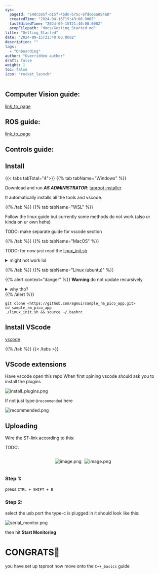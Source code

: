 ```yaml
---
sys:
  pageId: "54dc585f-d15f-45d0-b75c-8fdc66a854a8"
  createdTime: "2024-04-16T19:43:00.000Z"
  lastEditedTime: "2024-09-15T21:40:00.000Z"
  propFilepath: "docs/Getting_Started.md"
title: "Getting_Started"
date: "2024-09-15T21:40:00.000Z"
description: ""
tags:
  - "Onboarding"
author: "Overridden author"
draft: false
weight: 1
toc: false
icon: "rocket_launch"
---
```


## Computer Vision guide:

[link_to_page](86d45bc0-388b-4d26-8848-44f255f73d0e)

## ROS guide:

[link_to_page](3c76c1de-ec8f-46d6-8b0a-294005edc2d5)

## Controls guide:

## Install

{{< tabs tabTotal="4">}}
{{% tab tabName="Windows" %}}

Download and run _**AS ADMINISTRATOR**_: [taproot installer](https://github.com/Thornbots/TeachingFreshies/releases/tag/1.0)

It automatically installs all the tools and vscode.

{{% /tab %}}
{{% tab tabName="WSL" %}}

Follow the linux guide but currently some methods do not work (also ur kinda on ur own hehe)

TODO: make separate guide for vscode section

{{% /tab %}}
{{% tab tabName="MacOS" %}}

TODO: for now just read the [linux_init.sh](https://github.com/agmui/sample_rm_pico_app/blob/main/linux_init.sh)

<details>
<summary>might not work lol</summary>

`brew install libusb pkg-config`

Next install: [vscode](https://code.visualstudio.com/Download)

</details>

{{% /tab %}}
{{% tab tabName="Linux (ubuntu)" %}}

{{% alert context="danger" %}}
**Warning** do not update recursively
<details>
<summary>why tho?</summary>
There are some submodules that may go on for a while (like tinyusb) and I highly
recommend you don't need to get them.
If you want to see what submodules I update just look in `linux_init.sh`
</details>
{{% /alert %}}

```shell
git clone <https://github.com/agmui/sample_rm_pico_app.git>
cd sample_rm_pico_app
./linux_init.sh && source ~/.bashrc
```

## Install VScode

[vscode](https://code.visualstudio.com/Download)

{{% /tab %}}
{{< /tabs >}}

## VScode extensions

Have vscode open this repo
When first opining vscode should ask you to install the plugins

![install_plugins.png](https://prod-files-secure.s3.us-west-2.amazonaws.com/d518164a-d88e-44d1-a4ee-3adb3bd8bce0/89bd30f0-1825-4e77-867b-0a41ce370880/install_plugins.png?X-Amz-Algorithm=AWS4-HMAC-SHA256&X-Amz-Content-Sha256=UNSIGNED-PAYLOAD&X-Amz-Credential=ASIAZI2LB466YLZHWXMF%2F20250128%2Fus-west-2%2Fs3%2Faws4_request&X-Amz-Date=20250128T200817Z&X-Amz-Expires=3600&X-Amz-Security-Token=IQoJb3JpZ2luX2VjEHQaCXVzLXdlc3QtMiJIMEYCIQCLJcMU%2FWFmXZ8nPMmEqp45UrqhJz%2F8fx1LcToW5Le5WAIhAIrF7Hbwmq8qYmHTluY8%2FPYGYrY57b11%2BE6%2BP9Rt7g5TKv8DCH0QABoMNjM3NDIzMTgzODA1IgwHRp%2BvRaLflAfmWGAq3AMjrGn7nsY75CuSu1hFCfrPF5QvxP9cJ3j79fhLS5CTfDsg%2FMXzh%2FrfMIL73XGtbjiD1PNAe2jQ%2BxSh7yD6ZNpUZdXcbiUOY2fcCUTvcKIH6%2FPniyd8P5AwMBpI%2FKCQrLR0c%2FluwFA4bBzNKpqjxUAF%2FsK75mzxficTxj62krtGdN755ValE7pUqNL%2Fv%2FFmYfka3JcOiyV3lK%2B7u1l%2B2wdyY2rAMxNU%2F%2B%2BFqMWsdSgeKQ9mjhKJr0dzFWIsweQpD%2FPkTVEaE4vfy9AnX91bu2RmOhPGGAosOtfWNaP29NyZVgo1uXC0AlGIY2DcZMB42N1%2FqLSsRAd4YsFoCEXYQbVx9%2Bur58LUt6UhTbitsIakOn52cEI%2BYxZ8SIaiF6IHCkalzrJBiEBPrEbO1RODZafz2s%2B8aA%2BIo%2Bx2Fi26gXZMuLfvZ9tppExaiJos0HPr5hNtTHN4JIb5kEApVh3eTtwaXC5HyBN87LIcJxJkh4OV6qQLpcBeaQrULOtNFsmBXUIpWmEW36oDdnPDK%2BMbBwwzgcZRd2ge0XoUeuuuL8Bwtwy58aNMjE%2BcTdmXs%2BIow1JWvJOm7zmogAuZEe%2BuFstQHxrIJCp%2BNVhXmRbB0X6QekuiA6sdw0KkOArHDjDk6uS8BjqkAcoNZkk1mEXBoAJgiMCqIWzAc4Hg%2B92cESB3JrlXM0BhgJNTAAKaSVjf0aJS6N7HbAtgbWZ9noOcMp%2FNL0xeIUdDzwP6BlUM%2FmWP3corAFrlKVDgXkkSxmRYm4FbmR2O3fzpRFoSiCcBgk%2FuUuSLbXNqh3mcT2nyVPSb6g8haqYwWzcUQ66Dq4Lq7aET0SbskBaXwtkFNvHsxJV1cuOd6cZ%2BPCXA&X-Amz-Signature=9f62c8d1fb6d6f4590392510581dd8e538d5aef91f134effb3aa5c0838a0b51d&X-Amz-SignedHeaders=host&x-id=GetObject)

If not just type `@recommended` here  

![recommended.png](https://prod-files-secure.s3.us-west-2.amazonaws.com/d518164a-d88e-44d1-a4ee-3adb3bd8bce0/61e661e9-5d85-4dfc-be0d-8d2097a5e793/recommended.png?X-Amz-Algorithm=AWS4-HMAC-SHA256&X-Amz-Content-Sha256=UNSIGNED-PAYLOAD&X-Amz-Credential=ASIAZI2LB466YLZHWXMF%2F20250128%2Fus-west-2%2Fs3%2Faws4_request&X-Amz-Date=20250128T200817Z&X-Amz-Expires=3600&X-Amz-Security-Token=IQoJb3JpZ2luX2VjEHQaCXVzLXdlc3QtMiJIMEYCIQCLJcMU%2FWFmXZ8nPMmEqp45UrqhJz%2F8fx1LcToW5Le5WAIhAIrF7Hbwmq8qYmHTluY8%2FPYGYrY57b11%2BE6%2BP9Rt7g5TKv8DCH0QABoMNjM3NDIzMTgzODA1IgwHRp%2BvRaLflAfmWGAq3AMjrGn7nsY75CuSu1hFCfrPF5QvxP9cJ3j79fhLS5CTfDsg%2FMXzh%2FrfMIL73XGtbjiD1PNAe2jQ%2BxSh7yD6ZNpUZdXcbiUOY2fcCUTvcKIH6%2FPniyd8P5AwMBpI%2FKCQrLR0c%2FluwFA4bBzNKpqjxUAF%2FsK75mzxficTxj62krtGdN755ValE7pUqNL%2Fv%2FFmYfka3JcOiyV3lK%2B7u1l%2B2wdyY2rAMxNU%2F%2B%2BFqMWsdSgeKQ9mjhKJr0dzFWIsweQpD%2FPkTVEaE4vfy9AnX91bu2RmOhPGGAosOtfWNaP29NyZVgo1uXC0AlGIY2DcZMB42N1%2FqLSsRAd4YsFoCEXYQbVx9%2Bur58LUt6UhTbitsIakOn52cEI%2BYxZ8SIaiF6IHCkalzrJBiEBPrEbO1RODZafz2s%2B8aA%2BIo%2Bx2Fi26gXZMuLfvZ9tppExaiJos0HPr5hNtTHN4JIb5kEApVh3eTtwaXC5HyBN87LIcJxJkh4OV6qQLpcBeaQrULOtNFsmBXUIpWmEW36oDdnPDK%2BMbBwwzgcZRd2ge0XoUeuuuL8Bwtwy58aNMjE%2BcTdmXs%2BIow1JWvJOm7zmogAuZEe%2BuFstQHxrIJCp%2BNVhXmRbB0X6QekuiA6sdw0KkOArHDjDk6uS8BjqkAcoNZkk1mEXBoAJgiMCqIWzAc4Hg%2B92cESB3JrlXM0BhgJNTAAKaSVjf0aJS6N7HbAtgbWZ9noOcMp%2FNL0xeIUdDzwP6BlUM%2FmWP3corAFrlKVDgXkkSxmRYm4FbmR2O3fzpRFoSiCcBgk%2FuUuSLbXNqh3mcT2nyVPSb6g8haqYwWzcUQ66Dq4Lq7aET0SbskBaXwtkFNvHsxJV1cuOd6cZ%2BPCXA&X-Amz-Signature=13d23b3554abdc34007edeabfa56c1c0bd3ab8cd9833a52838ad266e438f4ec4&X-Amz-SignedHeaders=host&x-id=GetObject)

## Uploading

Wire the ST-link according to this:

TODO:

<div style="display: flex;flex-direction: row; column-gap:10px; max-width: 630px;justify-content: center;">
<div>

![image.png](https://prod-files-secure.s3.us-west-2.amazonaws.com/d518164a-d88e-44d1-a4ee-3adb3bd8bce0/210ecb78-1116-4d7b-b9b7-2292f66fa2c2/image.png?X-Amz-Algorithm=AWS4-HMAC-SHA256&X-Amz-Content-Sha256=UNSIGNED-PAYLOAD&X-Amz-Credential=ASIAZI2LB466YLZHWXMF%2F20250128%2Fus-west-2%2Fs3%2Faws4_request&X-Amz-Date=20250128T200820Z&X-Amz-Expires=3600&X-Amz-Security-Token=IQoJb3JpZ2luX2VjEHQaCXVzLXdlc3QtMiJIMEYCIQCLJcMU%2FWFmXZ8nPMmEqp45UrqhJz%2F8fx1LcToW5Le5WAIhAIrF7Hbwmq8qYmHTluY8%2FPYGYrY57b11%2BE6%2BP9Rt7g5TKv8DCH0QABoMNjM3NDIzMTgzODA1IgwHRp%2BvRaLflAfmWGAq3AMjrGn7nsY75CuSu1hFCfrPF5QvxP9cJ3j79fhLS5CTfDsg%2FMXzh%2FrfMIL73XGtbjiD1PNAe2jQ%2BxSh7yD6ZNpUZdXcbiUOY2fcCUTvcKIH6%2FPniyd8P5AwMBpI%2FKCQrLR0c%2FluwFA4bBzNKpqjxUAF%2FsK75mzxficTxj62krtGdN755ValE7pUqNL%2Fv%2FFmYfka3JcOiyV3lK%2B7u1l%2B2wdyY2rAMxNU%2F%2B%2BFqMWsdSgeKQ9mjhKJr0dzFWIsweQpD%2FPkTVEaE4vfy9AnX91bu2RmOhPGGAosOtfWNaP29NyZVgo1uXC0AlGIY2DcZMB42N1%2FqLSsRAd4YsFoCEXYQbVx9%2Bur58LUt6UhTbitsIakOn52cEI%2BYxZ8SIaiF6IHCkalzrJBiEBPrEbO1RODZafz2s%2B8aA%2BIo%2Bx2Fi26gXZMuLfvZ9tppExaiJos0HPr5hNtTHN4JIb5kEApVh3eTtwaXC5HyBN87LIcJxJkh4OV6qQLpcBeaQrULOtNFsmBXUIpWmEW36oDdnPDK%2BMbBwwzgcZRd2ge0XoUeuuuL8Bwtwy58aNMjE%2BcTdmXs%2BIow1JWvJOm7zmogAuZEe%2BuFstQHxrIJCp%2BNVhXmRbB0X6QekuiA6sdw0KkOArHDjDk6uS8BjqkAcoNZkk1mEXBoAJgiMCqIWzAc4Hg%2B92cESB3JrlXM0BhgJNTAAKaSVjf0aJS6N7HbAtgbWZ9noOcMp%2FNL0xeIUdDzwP6BlUM%2FmWP3corAFrlKVDgXkkSxmRYm4FbmR2O3fzpRFoSiCcBgk%2FuUuSLbXNqh3mcT2nyVPSb6g8haqYwWzcUQ66Dq4Lq7aET0SbskBaXwtkFNvHsxJV1cuOd6cZ%2BPCXA&X-Amz-Signature=42e796b81ddd9b79bec8476afb2c3b01b2feb4fe0d1a188054bfd5f34cd5ad87&X-Amz-SignedHeaders=host&x-id=GetObject)

</div>
<div>

![image.png](https://prod-files-secure.s3.us-west-2.amazonaws.com/d518164a-d88e-44d1-a4ee-3adb3bd8bce0/33a0fd0f-8ca6-4a86-8e09-26e95ded1fff/image.png?X-Amz-Algorithm=AWS4-HMAC-SHA256&X-Amz-Content-Sha256=UNSIGNED-PAYLOAD&X-Amz-Credential=ASIAZI2LB466XZLLIHJW%2F20250128%2Fus-west-2%2Fs3%2Faws4_request&X-Amz-Date=20250128T200820Z&X-Amz-Expires=3600&X-Amz-Security-Token=IQoJb3JpZ2luX2VjEHQaCXVzLXdlc3QtMiJHMEUCIQCOJAbdxs5y20GQR8ho0Ehkw5e2rPGGUZFHMIeCa6Vr8AIgb3oyzNyRlO6gZGrPp2aQElzRRfE0auWi93kNvlIiqMsq%2FwMIfRAAGgw2Mzc0MjMxODM4MDUiDCX7gzHCC4UVqfnMeircA13%2BB4fDnSXnAQwAzRhT0vk3eIaqpEwekP%2F7A7CI0o3m3%2Ftu8HCr1FehQMEUdtyL4dvo%2FAzbLhfFuTQkwLDNkkQL4IsqTWGMPjlpsFt6kKmM1M9biBzzNTn7jatKBNxAqwgDJ5Xme7ls0aS9KyAZz6iI%2BYOeY9LpjI4yxO%2BlPEdJptyUXrfkRV7Vn96oJEf1FBSg9RxHsfayy8DQud8yA6Pt8RBVdg%2F8knEsyxsw2Kuo%2FlMA18MXzhcjvIP27oRLEPAwj5HoKeY7CDq%2BnegE0%2BiZv9yKNghS79VSLZVUErzn2HdIK0rZRuiEIub8uew6eNXIIl6h8gIq3FD9KlZRHpWfjq27xR1WVGVmBhZVYddZaQ5DjG3PCEeHYZQrudgTsPORr7LUr%2FL4nfFxafUJP1ErkewA3%2BBj9Mt%2Fnct%2FWvpLytCMlxKbUgiNyFjt6HLFqfJHDP1rSNyAc%2BlVIv0BdTUUga0VgtF5XXm4g9zRF1xtGyL8%2BImZOp0KxAuzweukGzLpdLQydrcOeoN1Trl8%2FFLkbkS7wPR%2Bub57TPYjPt3%2BR%2F3w2oFcmH80oudWh3Krkkc5rWZ21Fcxrugn%2FfZRyohbnbh8MFuZEH1X5qpD2d7uRLctqQHUP02AhCYPMI3j5LwGOqUBg7Btuog28JiXXATQoTLVlZJl5GqccsqIhvU3P4u%2FyTeZbmgSv7ONb0IQGDG2v6XKlUgDx1tXgb2W5SAX07Iisk6fnU0%2FGnIXyq%2F8CQo9CLZNVEcN%2BpNxAbWkwlT2d5m9TtbLKuMSKJAu35NaEQckVOCDoNqWSwLH2%2FFgR50%2Fr2f2XHupyGNMaHlueWCSmEfnxVZnaa4wnv14jilBcp0ARoRuXeGY&X-Amz-Signature=478da510e8973628694cfd365d1299ee8881aa38cce44486ccebef8cb186d8ad&X-Amz-SignedHeaders=host&x-id=GetObject)

</div>
</div>

### Step 1:

press `CTRL + SHIFT + B`

### Step 2:

select the usb port the type-c is plugged in it should look like this:

![serial_monitor.png](https://prod-files-secure.s3.us-west-2.amazonaws.com/d518164a-d88e-44d1-a4ee-3adb3bd8bce0/f03f4774-05d4-4393-b6a0-d5efb6d315ab/serial_monitor.png?X-Amz-Algorithm=AWS4-HMAC-SHA256&X-Amz-Content-Sha256=UNSIGNED-PAYLOAD&X-Amz-Credential=ASIAZI2LB466YLZHWXMF%2F20250128%2Fus-west-2%2Fs3%2Faws4_request&X-Amz-Date=20250128T200817Z&X-Amz-Expires=3600&X-Amz-Security-Token=IQoJb3JpZ2luX2VjEHQaCXVzLXdlc3QtMiJIMEYCIQCLJcMU%2FWFmXZ8nPMmEqp45UrqhJz%2F8fx1LcToW5Le5WAIhAIrF7Hbwmq8qYmHTluY8%2FPYGYrY57b11%2BE6%2BP9Rt7g5TKv8DCH0QABoMNjM3NDIzMTgzODA1IgwHRp%2BvRaLflAfmWGAq3AMjrGn7nsY75CuSu1hFCfrPF5QvxP9cJ3j79fhLS5CTfDsg%2FMXzh%2FrfMIL73XGtbjiD1PNAe2jQ%2BxSh7yD6ZNpUZdXcbiUOY2fcCUTvcKIH6%2FPniyd8P5AwMBpI%2FKCQrLR0c%2FluwFA4bBzNKpqjxUAF%2FsK75mzxficTxj62krtGdN755ValE7pUqNL%2Fv%2FFmYfka3JcOiyV3lK%2B7u1l%2B2wdyY2rAMxNU%2F%2B%2BFqMWsdSgeKQ9mjhKJr0dzFWIsweQpD%2FPkTVEaE4vfy9AnX91bu2RmOhPGGAosOtfWNaP29NyZVgo1uXC0AlGIY2DcZMB42N1%2FqLSsRAd4YsFoCEXYQbVx9%2Bur58LUt6UhTbitsIakOn52cEI%2BYxZ8SIaiF6IHCkalzrJBiEBPrEbO1RODZafz2s%2B8aA%2BIo%2Bx2Fi26gXZMuLfvZ9tppExaiJos0HPr5hNtTHN4JIb5kEApVh3eTtwaXC5HyBN87LIcJxJkh4OV6qQLpcBeaQrULOtNFsmBXUIpWmEW36oDdnPDK%2BMbBwwzgcZRd2ge0XoUeuuuL8Bwtwy58aNMjE%2BcTdmXs%2BIow1JWvJOm7zmogAuZEe%2BuFstQHxrIJCp%2BNVhXmRbB0X6QekuiA6sdw0KkOArHDjDk6uS8BjqkAcoNZkk1mEXBoAJgiMCqIWzAc4Hg%2B92cESB3JrlXM0BhgJNTAAKaSVjf0aJS6N7HbAtgbWZ9noOcMp%2FNL0xeIUdDzwP6BlUM%2FmWP3corAFrlKVDgXkkSxmRYm4FbmR2O3fzpRFoSiCcBgk%2FuUuSLbXNqh3mcT2nyVPSb6g8haqYwWzcUQ66Dq4Lq7aET0SbskBaXwtkFNvHsxJV1cuOd6cZ%2BPCXA&X-Amz-Signature=c130818fdb9062cd039b0ea5b8f2da151d72af5388c1818b94cb6aed4ade467d&X-Amz-SignedHeaders=host&x-id=GetObject)

then hit **Start Monitoring**

# CONGRATS🎉

you have set up taproot now move onto the `C++_basics` guide
